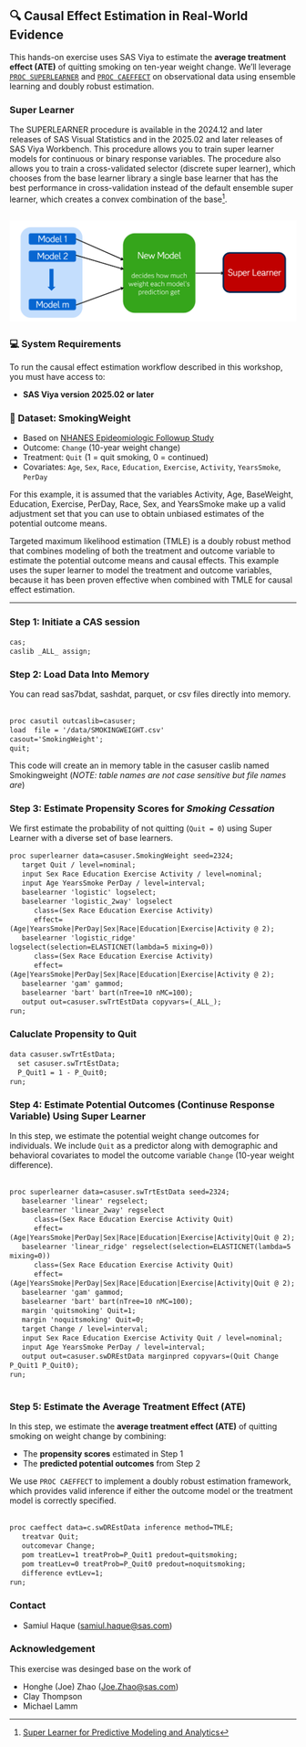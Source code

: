 ## 🔍 Causal Effect Estimation in Real-World Evidence

This hands-on exercise uses SAS Viya to estimate the **average treatment effect (ATE)** of quitting smoking on ten-year weight change. We’ll leverage [`PROC SUPERLEARNER`](https://go.documentation.sas.com/doc/en/pgmsascdc/v_063/casstat/casstat_superlearner_overview.htm) and [`PROC CAEFFECT`](https://go.documentation.sas.com/doc/hi/pgmsascdc/v_063/casstat/casstat_caeffect_syntax01.htm) on observational data using ensemble learning and doubly robust estimation.


### Super Learner
The SUPERLEARNER procedure is available in the 2024.12 and later releases of SAS Visual Statistics and in the 2025.02 and later releases of SAS Viya Workbench. This procedure allows you to train super learner models for continuous or binary response variables. The procedure also allows you to train a cross-validated selector (discrete super learner), which chooses from the base learner library a single base learner that has the best performance in cross-validation instead of the default ensemble super learner, which creates a convex combination of the base[^1].

[^1]: [Super Learner for Predictive Modeling and Analytics](https://pharmasug.org/proceedings/2025/SA/PharmaSUG-2025-SA-171.pdf)  

![image](superlearner.png "Super Learner")
---

### 💻 System Requirements

To run the causal effect estimation workflow described in this workshop, you must have access to:

- **SAS Viya version 2025.02 or later**



### 📁 Dataset: SmokingWeight

- Based on [NHANES Epideomiologic Followup Study](https://wwwn.cdc.gov/nchs/nhanes/nhefs/default.aspx)
- Outcome: `Change` (10-year weight change)
- Treatment: `Quit` (1 = quit smoking, 0 = continued)
- Covariates: `Age`, `Sex`, `Race`, `Education`, `Exercise`, `Activity`, `YearsSmoke`, `PerDay`

 For this example, it is assumed that the variables Activity, Age, BaseWeight, Education, Exercise, PerDay, Race, Sex, and YearsSmoke make up a valid adjustment set that you can use to obtain unbiased estimates of the potential outcome means.


Targeted maximum likelihood estimation (TMLE) is a doubly robust method that combines modeling of both the treatment and outcome variable to estimate the potential outcome means and causal effects. This example uses the super learner to model the treatment and outcome variables, because it has been proven effective when combined with TMLE for causal effect estimation.

---
### Step 1: Initiate a CAS session
```sas
cas;
caslib _ALL_ assign;
```

### Step 2: Load Data Into Memory

You can read sas7bdat, sashdat, parquet, or csv files directly into memory.

```sas

proc casutil outcaslib=casuser;
load  file = '/data/SMOKINGWEIGHT.csv'
casout='SmokingWeight';
quit;
```
This code will create an in memory table in the casuser caslib named Smokingweight (*NOTE: table names are not case sensitive but file names are*)

###  Step 3: Estimate Propensity Scores for *Smoking Cessation* 

We first estimate the probability of not quitting (`Quit = 0`) using Super Learner with a diverse set of base learners.

```sas
proc superlearner data=casuser.SmokingWeight seed=2324;
   target Quit / level=nominal;
   input Sex Race Education Exercise Activity / level=nominal;
   input Age YearsSmoke PerDay / level=interval;
   baselearner 'logistic' logselect;
   baselearner 'logistic_2way' logselect
      class=(Sex Race Education Exercise Activity)
      effect=(Age|YearsSmoke|PerDay|Sex|Race|Education|Exercise|Activity @ 2);
   baselearner 'logistic_ridge' logselect(selection=ELASTICNET(lambda=5 mixing=0))
      class=(Sex Race Education Exercise Activity)
      effect=(Age|YearsSmoke|PerDay|Sex|Race|Education|Exercise|Activity @ 2);
   baselearner 'gam' gammod;
   baselearner 'bart' bart(nTree=10 nMC=100);
   output out=casuser.swTrtEstData copyvars=(_ALL_);
run;
```



### Caluclate Propensity to Quit
```sas
data casuser.swTrtEstData;
  set casuser.swTrtEstData;
  P_Quit1 = 1 - P_Quit0;
run;
```
###  Step 4: Estimate Potential Outcomes (Continuse Response Variable) Using Super Learner

In this step, we estimate the potential weight change outcomes for individuals.
We include `Quit` as a predictor along with demographic and behavioral covariates to model the outcome variable `Change` (10-year weight difference).

```sas

proc superlearner data=casuser.swTrtEstData seed=2324;
   baselearner 'linear' regselect;
   baselearner 'linear_2way' regselect
      class=(Sex Race Education Exercise Activity Quit)
      effect=(Age|YearsSmoke|PerDay|Sex|Race|Education|Exercise|Activity|Quit @ 2);
   baselearner 'linear_ridge' regselect(selection=ELASTICNET(lambda=5 mixing=0))
      class=(Sex Race Education Exercise Activity Quit)
      effect=(Age|YearsSmoke|PerDay|Sex|Race|Education|Exercise|Activity|Quit @ 2);
   baselearner 'gam' gammod;
   baselearner 'bart' bart(nTree=10 nMC=100);
   margin 'quitsmoking' Quit=1;
   margin 'noquitsmoking' Quit=0;
   target Change / level=interval;
   input Sex Race Education Exercise Activity Quit / level=nominal;
   input Age YearsSmoke PerDay / level=interval;
   output out=casuser.swDREstData marginpred copyvars=(Quit Change P_Quit1 P_Quit0);
run;


```

###  Step 5: Estimate the Average Treatment Effect (ATE)

In this step, we estimate the **average treatment effect (ATE)** of quitting smoking on weight change by combining:

- The **propensity scores** estimated in Step 1
- The **predicted potential outcomes** from Step 2

We use `PROC CAEFFECT` to implement a doubly robust estimation framework, which provides valid inference if either the outcome model or the treatment model is correctly specified.

```sas

proc caeffect data=c.swDREstData inference method=TMLE;
   treatvar Quit;
   outcomevar Change;
   pom treatLev=1 treatProb=P_Quit1 predout=quitsmoking;
   pom treatLev=0 treatProb=P_Quit0 predout=noquitsmoking;
   difference evtLev=1;
run;
```
### Contact
- Samiul Haque (samiul.haque@sas.com)
### Acknowledgement
This exercise was desinged base on the work of 
- Honghe (Joe) Zhao (Joe.Zhao@sas.com)
- Clay Thompson
- Michael Lamm
